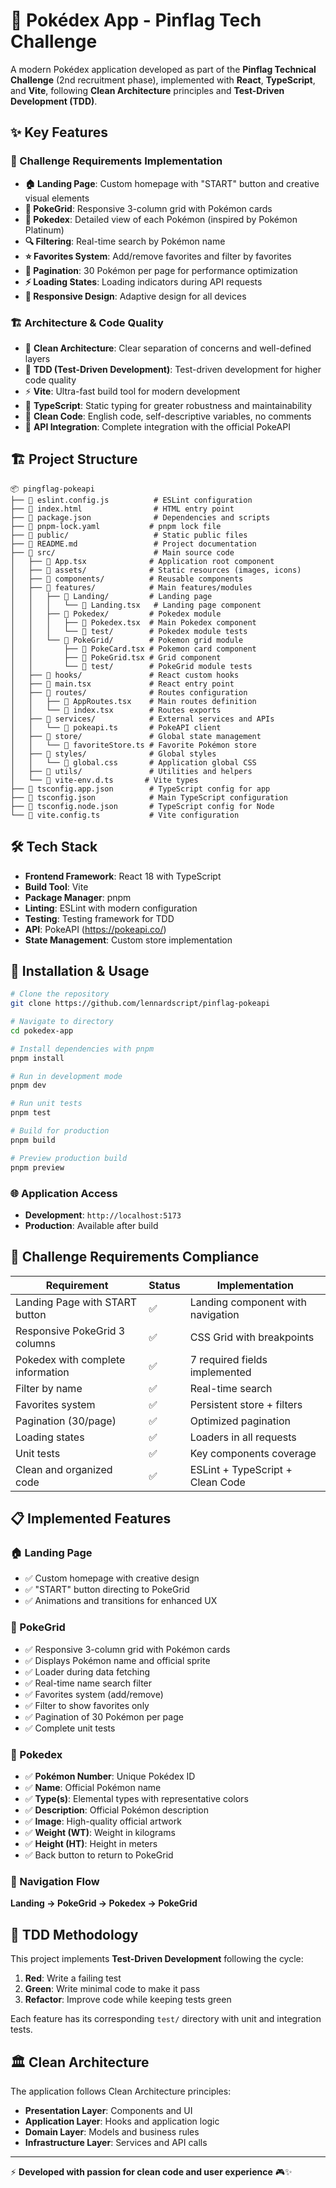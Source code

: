 # 🚀 Pokédex App - Pinflag Tech Challenge

A modern Pokédex application developed as part of the **Pinflag Technical Challenge** (2nd recruitment phase), implemented with **React**, **TypeScript**, and **Vite**, following **Clean Architecture** principles and **Test-Driven Development (TDD)**.

## ✨ Key Features

### 🎯 Challenge Requirements Implementation

- **🏠 Landing Page**: Custom homepage with "START" button and creative visual elements
- **📱 PokeGrid**: Responsive 3-column grid with Pokémon cards
- **📖 Pokedex**: Detailed view of each Pokémon (inspired by Pokémon Platinum)
- **🔍 Filtering**: Real-time search by Pokémon name
- **⭐ Favorites System**: Add/remove favorites and filter by favorites
- **📄 Pagination**: 30 Pokémon per page for performance optimization
- **⚡ Loading States**: Loading indicators during API requests
- **📱 Responsive Design**: Adaptive design for all devices

### 🏗️ Architecture & Code Quality

- 🎯 **Clean Architecture**: Clear separation of concerns and well-defined layers
- 🧪 **TDD (Test-Driven Development)**: Test-driven development for higher code quality
- ⚡ **Vite**: Ultra-fast build tool for modern development
- 🔷 **TypeScript**: Static typing for greater robustness and maintainability
- 📝 **Clean Code**: English code, self-descriptive variables, no comments
- 🔄 **API Integration**: Complete integration with the official PokeAPI

## 🏗️ Project Structure

```
📦 pingflag-pokeapi
├── 📄 eslint.config.js          # ESLint configuration
├── 📄 index.html                # HTML entry point
├── 📄 package.json              # Dependencies and scripts
├── 📄 pnpm-lock.yaml           # pnpm lock file
├── 📁 public/                   # Static public files
├── 📄 README.md                 # Project documentation
├── 📁 src/                      # Main source code
│   ├── 📄 App.tsx              # Application root component
│   ├── 📁 assets/              # Static resources (images, icons)
│   ├── 📁 components/          # Reusable components
│   ├── 📁 features/            # Main features/modules
│   │   ├── 📁 Landing/         # Landing page
│   │   │   └── 📄 Landing.tsx   # Landing page component
│   │   ├── 📁 Pokedex/         # Pokedex module
│   │   │   ├── 📄 Pokedex.tsx  # Main Pokedex component
│   │   │   └── 📁 test/        # Pokedex module tests
│   │   └── 📁 PokeGrid/        # Pokemon grid module
│   │       ├── 📄 PokeCard.tsx # Pokemon card component
│   │       ├── 📄 PokeGrid.tsx # Grid component
│   │       └── 📁 test/        # PokeGrid module tests
│   ├── 📁 hooks/               # React custom hooks
│   ├── 📄 main.tsx             # React entry point
│   ├── 📁 routes/              # Routes configuration
│   │   ├── 📄 AppRoutes.tsx    # Main routes definition
│   │   └── 📄 index.tsx        # Routes exports
│   ├── 📁 services/            # External services and APIs
│   │   └── 📄 pokeapi.ts       # PokeAPI client
│   ├── 📁 store/               # Global state management
│   │   └── 📄 favoriteStore.ts # Favorite Pokémon store
│   ├── 📁 styles/              # Global styles
│   │   └── 📄 global.css       # Application global CSS
│   ├── 📁 utils/               # Utilities and helpers
│   └── 📄 vite-env.d.ts       # Vite types
├── 📄 tsconfig.app.json        # TypeScript config for app
├── 📄 tsconfig.json            # Main TypeScript configuration
├── 📄 tsconfig.node.json       # TypeScript config for Node
└── 📄 vite.config.ts           # Vite configuration
```

## 🛠️ Tech Stack

- **Frontend Framework**: React 18 with TypeScript
- **Build Tool**: Vite
- **Package Manager**: pnpm
- **Linting**: ESLint with modern configuration
- **Testing**: Testing framework for TDD
- **API**: PokeAPI (https://pokeapi.co/)
- **State Management**: Custom store implementation

## 🚀 Installation & Usage

```bash
# Clone the repository
git clone https://github.com/lennardscript/pinflag-pokeapi

# Navigate to directory
cd pokedex-app

# Install dependencies with pnpm
pnpm install

# Run in development mode
pnpm dev

# Run unit tests
pnpm test

# Build for production
pnpm build

# Preview production build
pnpm preview
```

### 🌐 Application Access
- **Development**: `http://localhost:5173`
- **Production**: Available after build

## 🎯 Challenge Requirements Compliance

| Requirement | Status | Implementation |
|-------------|--------|----------------|
| Landing Page with START button | ✅ | Landing component with navigation |
| Responsive PokeGrid 3 columns | ✅ | CSS Grid with breakpoints |
| Pokedex with complete information | ✅ | 7 required fields implemented |
| Filter by name | ✅ | Real-time search |
| Favorites system | ✅ | Persistent store + filters |
| Pagination (30/page) | ✅ | Optimized pagination |
| Loading states | ✅ | Loaders in all requests |
| Unit tests | ✅ | Key components coverage |
| Clean and organized code | ✅ | ESLint + TypeScript + Clean Code |

## 📋 Implemented Features

### 🏠 Landing Page
- ✅ Custom homepage with creative design
- ✅ "START" button directing to PokeGrid
- ✅ Animations and transitions for enhanced UX

### 📱 PokeGrid
- ✅ Responsive 3-column grid with Pokémon cards
- ✅ Displays Pokémon name and official sprite
- ✅ Loader during data fetching
- ✅ Real-time name search filter
- ✅ Favorites system (add/remove)
- ✅ Filter to show favorites only
- ✅ Pagination of 30 Pokémon per page
- ✅ Complete unit tests

### 📖 Pokedex
- ✅ **Pokémon Number**: Unique Pokédex ID
- ✅ **Name**: Official Pokémon name
- ✅ **Type(s)**: Elemental types with representative colors
- ✅ **Description**: Official Pokémon description
- ✅ **Image**: High-quality official artwork
- ✅ **Weight (WT)**: Weight in kilograms
- ✅ **Height (HT)**: Height in meters
- ✅ Back button to return to PokeGrid

### 🔄 Navigation Flow
**Landing → PokeGrid → Pokedex → PokeGrid**

## 🧪 TDD Methodology

This project implements **Test-Driven Development** following the cycle:

1. **Red**: Write a failing test
2. **Green**: Write minimal code to make it pass
3. **Refactor**: Improve code while keeping tests green

Each feature has its corresponding `test/` directory with unit and integration tests.

## 🏛️ Clean Architecture

The application follows Clean Architecture principles:

- **Presentation Layer**: Components and UI
- **Application Layer**: Hooks and application logic
- **Domain Layer**: Models and business rules
- **Infrastructure Layer**: Services and API calls

---

⚡ **Developed with passion for clean code and user experience** 🎮✨
